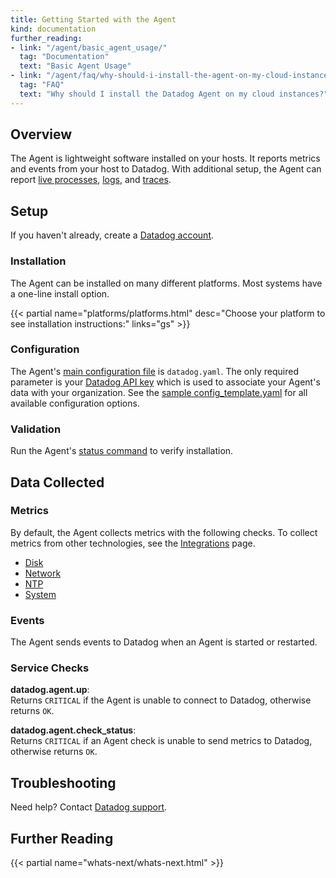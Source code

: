 ```yaml
---
title: Getting Started with the Agent
kind: documentation
further_reading:
- link: "/agent/basic_agent_usage/"
  tag: "Documentation"
  text: "Basic Agent Usage"
- link: "/agent/faq/why-should-i-install-the-agent-on-my-cloud-instances/"
  tag: "FAQ"
  text: "Why should I install the Datadog Agent on my cloud instances?"
---
```


## Overview
The Agent is lightweight software installed on your hosts. It reports metrics and events from your host to Datadog. With additional setup, the Agent can report [live processes][1], [logs][2], and [traces][3].

## Setup
If you haven't already, create a [Datadog account][4].

### Installation
The Agent can be installed on many different platforms. Most systems have a one-line install option.

{{< partial name="platforms/platforms.html" desc="Choose your platform to see installation instructions:" links="gs" >}}

### Configuration
The Agent's [main configuration file][5] is `datadog.yaml`. The only required parameter is your [Datadog API key][6] which is used to associate your Agent's data with your organization. See the [sample config_template.yaml][7] for all available configuration options.

### Validation
Run the Agent's [status command][8] to verify installation.

## Data Collected

### Metrics
By default, the Agent collects metrics with the following checks. To collect metrics from other technologies, see the [Integrations][9] page.

* [Disk][10]
* [Network][11]
* [NTP][12]
* [System][13]

### Events
The Agent sends events to Datadog when an Agent is started or restarted.

### Service Checks
**datadog.agent.up**:  
Returns `CRITICAL` if the Agent is unable to connect to Datadog, otherwise returns `OK`.

**datadog.agent.check_status**:  
Returns `CRITICAL` if an Agent check is unable to send metrics to Datadog, otherwise returns `OK`.

## Troubleshooting
Need help? Contact [Datadog support][14].

## Further Reading

{{< partial name="whats-next/whats-next.html" >}}

[1]: /graphing/infrastructure/process
[2]: /logs
[3]: /tracing
[4]: https://www.datadoghq.com
[5]: /agent/guide/agent-configuration-files/#agent-main-configuration-file
[6]: https://app.datadoghq.com/account/settings#api
[7]: https://github.com/DataDog/datadog-agent/blob/master/pkg/config/config_template.yaml
[8]: /agent/guide/agent-commands/#agent-status-and-information
[9]: /integrations
[10]: /integrations/disk
[11]: /integrations/network
[12]: /integrations/ntp
[13]: /integrations/system
[14]: /help
